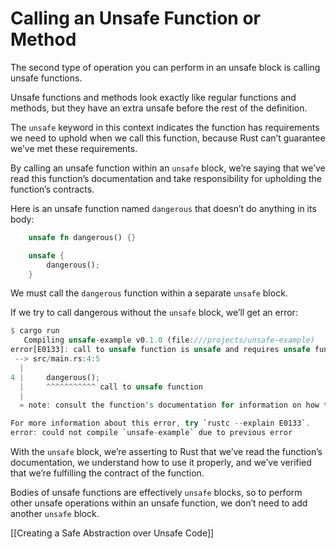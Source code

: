 # Calling an Unsafe Function or Method

The second type of operation you can perform in an unsafe block is calling unsafe functions.

Unsafe functions and methods look exactly like regular functions and methods, but they have an extra unsafe before the rest of the definition.

The `unsafe` keyword in this context indicates the function has requirements we need to uphold when we call this function, because Rust can’t guarantee we’ve met these requirements.

By calling an unsafe function within an `unsafe` block, we’re saying that we’ve read this function’s documentation and take responsibility for upholding the function’s contracts.



Here is an unsafe function named `dangerous` that doesn’t do anything in its body:

```rust
    unsafe fn dangerous() {}

    unsafe {
        dangerous();
    }
```

We must call the `dangerous` function within a separate `unsafe` block.

If we try to call dangerous without the `unsafe` block, we’ll get an error:

```rust
$ cargo run
   Compiling unsafe-example v0.1.0 (file:///projects/unsafe-example)
error[E0133]: call to unsafe function is unsafe and requires unsafe function or block
 --> src/main.rs:4:5
  |
4 |     dangerous();
  |     ^^^^^^^^^^^ call to unsafe function
  |
  = note: consult the function's documentation for information on how to avoid undefined behavior

For more information about this error, try `rustc --explain E0133`.
error: could not compile `unsafe-example` due to previous error
```

With the `unsafe` block, we’re asserting to Rust that we’ve read the function’s documentation, we understand how to use it properly, and we’ve verified that we’re fulfilling the contract of the function.



Bodies of unsafe functions are effectively `unsafe` blocks, so to perform other unsafe operations within an unsafe function, we don’t need to add another `unsafe` block.



[[Creating a Safe Abstraction over Unsafe Code]]

